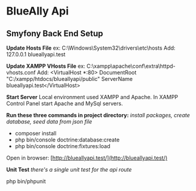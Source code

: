 # BlueAlly Api

## Smyfony Back End Setup

**Update Hosts File**
ex: C:\Windows\System32\drivers\etc\hosts
Add: 127.0.0.1 blueallyapi.test

**Update XAMPP VHosts File**
ex: C:\xampp\apache\conf\extra\httpd-vhosts.conf
Add:
<VirtualHost *:80>
    DocumentRoot "C:/xampp/htdocs/blueallyapi/public"
    ServerName blueallyapi.test<\/VirtualHost>

**Start Server**
Local environment used XAMPP and Apache. In XAMPP Control Panel start Apache and MySql servers.

**Run these three commands in project directory:**
*install packages, create database, seed data from json file*

* composer install
* php bin/console doctrine:database:create
* php bin/console doctrine:fixtures:load  

Open in browser: [http://blueallyapi.test/](http://blueallyapi.test/)

**Unit Test**
*there's a single unit test for the api route*

php bin/phpunit
